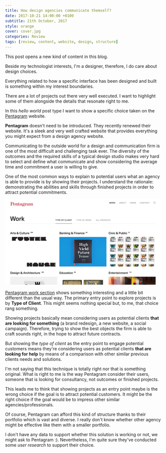 ```yaml
---
title: How design agencies communicate themself?
date: 2017-10-21 14:00:00 +0100
subtitle: 21th October, 2017
style: orange
cover: cover.jpg
categories: Review
tags: [review, content, website, design, structure]
---
```


This post opens a new kind of content in this blog.

Beside my technologist interests, I'm a designer, therefore, I do care about design choices.

Everything related to how a specific interface has been designed and built is something within my interest boundaries.

There are a lot of projects out there very well executed. I want to highlight some of them alongside the details that resonate right to me.

In this *hello world* post type I want to show a specific choice taken on the [Pentagram](https://www.pentagram.com/) website.

**Pentagram** doesn't need to be introduced. They recently renewed their website. It's a sleek and very well crafted website that provides everything you might expect from a design agency website.

Communicating to the outside world for a design and communication firm is one of the most difficult and challenging task ever. The diversity of the outcomes and the required skills of a typical design studio makes very hard to select and define what communicate and show considering the average time and commitment a user is willing to give.

One of the most common ways to explain to potential users what an agency is able to provide is by showing their projects. I understand the rationale: demonstrating the abilities and skills through finished projects in order to attract potential commitments.

![](../assets/posts/how-design-agency-communicate-themself/cover.jpg)

[Pentagram work section](https://www.pentagram.com/work) shows something interesting and a little bit different than the usual way. The primary entry point to explore projects is by **Type of Client**. This might seems nothing special but, to me, that choice rang something.

Showing projects basically mean considering users as potential clients **that are looking for something** (a brand redesign, a new website, a social campaign). Therefore, trying to show the best objects the firm is able to craft sounds right, in the hope to attract future contracts.

But showing the *type of client* as the entry point to engage potential customers means they're considering users as potential clients **that are looking for help** by means of a comparison with other similar previous clients needs and solutions.

I'm not saying that this technique is totally right nor that is something original. What is right to me is the way Pentagram consider their users, someone that is looking for consultancy, not outcomes or finished projects.

This leads me to think that showing projects as an entry point maybe is the wrong choice if the goal is to attract potential customers. It might be the right choice if the goal would be to impress other similar agencies/professionals.

Of course, Pentagram can afford this kind of structure thanks to their portfolio which is vast and diverse. I really don't know whether other agency might be effective like them with a smaller portfolio.

I don't have any data to support whether this solution is working or not, we might ask to Pentagram :). Nevertheless, I'm quite sure they've conducted some *user research* to support their choice.



